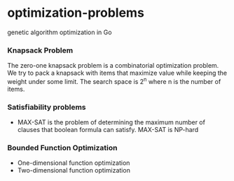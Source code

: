 # optimization-problems
genetic algorithm optimization in Go

### Knapsack Problem

The zero-one knapsack problem is a combinatorial optimization problem. We try to pack a knapsack with
items that maximize value while keeping the weight under some limit. The search space is 2<sup>n</sup>
where n is the number of items.


### Satisfiability problems

* MAX-SAT is the problem of determining the maximum number of clauses that boolean formula can satisfy. MAX-SAT is NP-hard

### Bounded Function Optimization

* One-dimensional function optimization
* Two-dimensional function optimization

